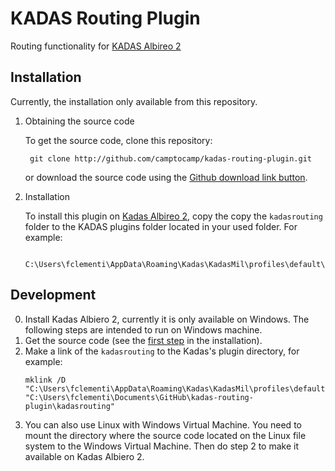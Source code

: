 # KADAS Routing Plugin

Routing functionality for [KADAS Albireo 2](https://github.com/kadas-albireo/kadas-albireo2)

## Installation

Currently, the installation only available from this repository.

1. Obtaining the source code

    To get the source code, clone this repository:

	    git clone http://github.com/camptocamp/kadas-routing-plugin.git
    
    or download the source code using the [Github download link button](https://github.com/camptocamp/kadas-routing-plugin/archive/master.zip).

2. Installation

   To install this plugin on [Kadas Albireo 2](https://github.com/kadas-albireo/kadas-albireo2), copy the copy the `kadasrouting` folder to the KADAS plugins folder located in your used folder. For example:

	    C:\Users\fclementi\AppData\Roaming\Kadas\KadasMil\profiles\default\python\plugins


## Development

0. Install Kadas Albiero 2, currently it is only available on Windows. The following steps are intended to run on Windows machine.
1. Get the source code (see the [first step](##installation) in the installation).
2. Make a link of the `kadasrouting` to the Kadas's plugin directory, for example:
    ```
   mklink /D "C:\Users\fclementi\AppData\Roaming\Kadas\KadasMil\profiles\default\python\plugins\kadasrouting" "C:\Users\fclementi\Documents\GitHub\kadas-routing-plugin\kadasrouting"
   ```
3. You can also use Linux with Windows Virtual Machine. You need to mount the directory where the source code located on the Linux file system to the Windows Virtual Machine. Then do step 2 to make it available on Kadas Albiero 2.